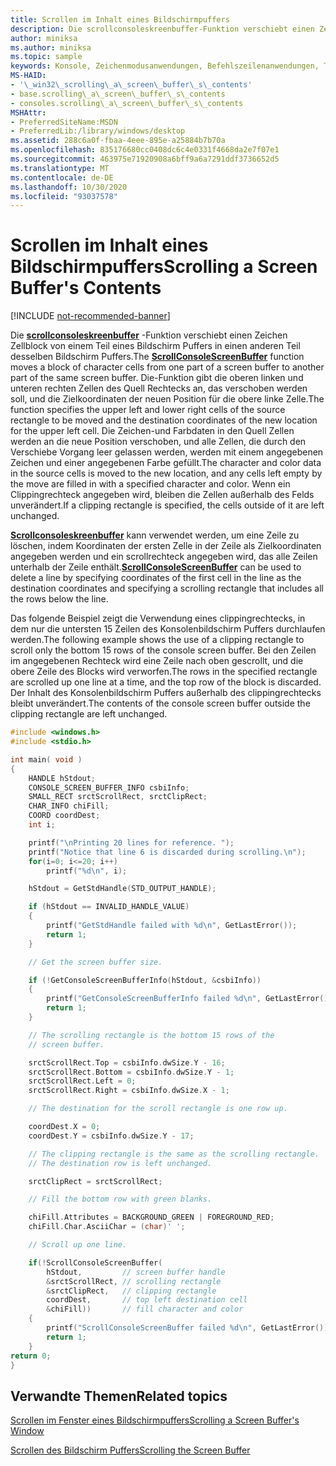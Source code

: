 ```yaml
---
title: Scrollen im Inhalt eines Bildschirmpuffers
description: Die scrollconsoleskreenbuffer-Funktion verschiebt einen Zeichen Zellblock von einem Teil eines Bildschirm Puffers in einen anderen Teil desselben Bildschirm Puffers.
author: miniksa
ms.author: miniksa
ms.topic: sample
keywords: Konsole, Zeichenmodusanwendungen, Befehlszeilenanwendungen, Terminalanwendungen, Konsolen-API
MS-HAID:
- '\_win32\_scrolling\_a\_screen\_buffer\_s\_contents'
- base.scrolling\_a\_screen\_buffer\_s\_contents
- consoles.scrolling\_a\_screen\_buffer\_s\_contents
MSHAttr:
- PreferredSiteName:MSDN
- PreferredLib:/library/windows/desktop
ms.assetid: 288c6a0f-fbaa-4eee-895e-a25884b7b70a
ms.openlocfilehash: 835176680cc0408dc6c4e0331f4668da2e7f07e1
ms.sourcegitcommit: 463975e71920908a6bff9a6a7291ddf3736652d5
ms.translationtype: MT
ms.contentlocale: de-DE
ms.lasthandoff: 10/30/2020
ms.locfileid: "93037578"
---
```

# <a name="scrolling-a-screen-buffers-contents"></a><span data-ttu-id="6a0e2-104">Scrollen im Inhalt eines Bildschirmpuffers</span><span class="sxs-lookup"><span data-stu-id="6a0e2-104">Scrolling a Screen Buffer's Contents</span></span>

[!INCLUDE [not-recommended-banner](./includes/not-recommended-banner.md)]

<span data-ttu-id="6a0e2-105">Die [**scrollconsoleskreenbuffer**](scrollconsolescreenbuffer.md) -Funktion verschiebt einen Zeichen Zellblock von einem Teil eines Bildschirm Puffers in einen anderen Teil desselben Bildschirm Puffers.</span><span class="sxs-lookup"><span data-stu-id="6a0e2-105">The [**ScrollConsoleScreenBuffer**](scrollconsolescreenbuffer.md) function moves a block of character cells from one part of a screen buffer to another part of the same screen buffer.</span></span> <span data-ttu-id="6a0e2-106">Die-Funktion gibt die oberen linken und unteren rechten Zellen des Quell Rechtecks an, das verschoben werden soll, und die Zielkoordinaten der neuen Position für die obere linke Zelle.</span><span class="sxs-lookup"><span data-stu-id="6a0e2-106">The function specifies the upper left and lower right cells of the source rectangle to be moved and the destination coordinates of the new location for the upper left cell.</span></span> <span data-ttu-id="6a0e2-107">Die Zeichen-und Farbdaten in den Quell Zellen werden an die neue Position verschoben, und alle Zellen, die durch den Verschiebe Vorgang leer gelassen werden, werden mit einem angegebenen Zeichen und einer angegebenen Farbe gefüllt.</span><span class="sxs-lookup"><span data-stu-id="6a0e2-107">The character and color data in the source cells is moved to the new location, and any cells left empty by the move are filled in with a specified character and color.</span></span> <span data-ttu-id="6a0e2-108">Wenn ein Clippingrechteck angegeben wird, bleiben die Zellen außerhalb des Felds unverändert.</span><span class="sxs-lookup"><span data-stu-id="6a0e2-108">If a clipping rectangle is specified, the cells outside of it are left unchanged.</span></span>

<span data-ttu-id="6a0e2-109">[**Scrollconsoleskreenbuffer**](scrollconsolescreenbuffer.md) kann verwendet werden, um eine Zeile zu löschen, indem Koordinaten der ersten Zelle in der Zeile als Zielkoordinaten angegeben werden und ein scrollrechteck angegeben wird, das alle Zeilen unterhalb der Zeile enthält.</span><span class="sxs-lookup"><span data-stu-id="6a0e2-109">[**ScrollConsoleScreenBuffer**](scrollconsolescreenbuffer.md) can be used to delete a line by specifying coordinates of the first cell in the line as the destination coordinates and specifying a scrolling rectangle that includes all the rows below the line.</span></span>

<span data-ttu-id="6a0e2-110">Das folgende Beispiel zeigt die Verwendung eines clippingrechtecks, in dem nur die untersten 15 Zeilen des Konsolenbildschirm Puffers durchlaufen werden.</span><span class="sxs-lookup"><span data-stu-id="6a0e2-110">The following example shows the use of a clipping rectangle to scroll only the bottom 15 rows of the console screen buffer.</span></span> <span data-ttu-id="6a0e2-111">Bei den Zeilen im angegebenen Rechteck wird eine Zeile nach oben gescrollt, und die obere Zeile des Blocks wird verworfen.</span><span class="sxs-lookup"><span data-stu-id="6a0e2-111">The rows in the specified rectangle are scrolled up one line at a time, and the top row of the block is discarded.</span></span> <span data-ttu-id="6a0e2-112">Der Inhalt des Konsolenbildschirm Puffers außerhalb des clippingrechtecks bleibt unverändert.</span><span class="sxs-lookup"><span data-stu-id="6a0e2-112">The contents of the console screen buffer outside the clipping rectangle are left unchanged.</span></span>

```C
#include <windows.h>
#include <stdio.h>

int main( void )
{
    HANDLE hStdout;
    CONSOLE_SCREEN_BUFFER_INFO csbiInfo;
    SMALL_RECT srctScrollRect, srctClipRect;
    CHAR_INFO chiFill;
    COORD coordDest;
    int i;

    printf("\nPrinting 20 lines for reference. ");
    printf("Notice that line 6 is discarded during scrolling.\n");
    for(i=0; i<=20; i++)
        printf("%d\n", i);

    hStdout = GetStdHandle(STD_OUTPUT_HANDLE);

    if (hStdout == INVALID_HANDLE_VALUE)
    {
        printf("GetStdHandle failed with %d\n", GetLastError());
        return 1;
    }

    // Get the screen buffer size.

    if (!GetConsoleScreenBufferInfo(hStdout, &csbiInfo))
    {
        printf("GetConsoleScreenBufferInfo failed %d\n", GetLastError());
        return 1;
    }

    // The scrolling rectangle is the bottom 15 rows of the
    // screen buffer.

    srctScrollRect.Top = csbiInfo.dwSize.Y - 16;
    srctScrollRect.Bottom = csbiInfo.dwSize.Y - 1;
    srctScrollRect.Left = 0;
    srctScrollRect.Right = csbiInfo.dwSize.X - 1;

    // The destination for the scroll rectangle is one row up.

    coordDest.X = 0;
    coordDest.Y = csbiInfo.dwSize.Y - 17;

    // The clipping rectangle is the same as the scrolling rectangle.
    // The destination row is left unchanged.

    srctClipRect = srctScrollRect;

    // Fill the bottom row with green blanks.

    chiFill.Attributes = BACKGROUND_GREEN | FOREGROUND_RED;
    chiFill.Char.AsciiChar = (char)' ';

    // Scroll up one line.

    if(!ScrollConsoleScreenBuffer(  
        hStdout,         // screen buffer handle
        &srctScrollRect, // scrolling rectangle
        &srctClipRect,   // clipping rectangle
        coordDest,       // top left destination cell
        &chiFill))       // fill character and color
    {
        printf("ScrollConsoleScreenBuffer failed %d\n", GetLastError());
        return 1;
    }
return 0;
}
```

## <a name="related-topics"></a><span data-ttu-id="6a0e2-113">Verwandte Themen</span><span class="sxs-lookup"><span data-stu-id="6a0e2-113">Related topics</span></span>

[<span data-ttu-id="6a0e2-114">Scrollen im Fenster eines Bildschirmpuffers</span><span class="sxs-lookup"><span data-stu-id="6a0e2-114">Scrolling a Screen Buffer's Window</span></span>](scrolling-a-screen-buffer-s-window.md)

[<span data-ttu-id="6a0e2-115">Scrollen des Bildschirm Puffers</span><span class="sxs-lookup"><span data-stu-id="6a0e2-115">Scrolling the Screen Buffer</span></span>](scrolling-the-screen-buffer.md)
